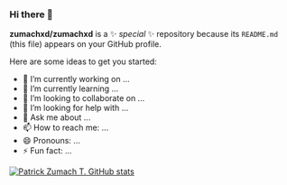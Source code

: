 ### Hi there 👋


**zumachxd/zumachxd** is a ✨ _special_ ✨ repository because its `README.md` (this file) appears on your GitHub profile.

Here are some ideas to get you started:

- 🔭 I’m currently working on ...
- 🌱 I’m currently learning ...
- 👯 I’m looking to collaborate on ...
- 🤔 I’m looking for help with ...
- 💬 Ask me about ...
- 📫 How to reach me: ...
- 😄 Pronouns: ...
- ⚡ Fun fact: ...

[![Patrick Zumach T. GitHub stats](https://github-readme-stats.vercel.app/api?username=zumachxd)](https://github.com/anuraghazra/github-readme-stats)
